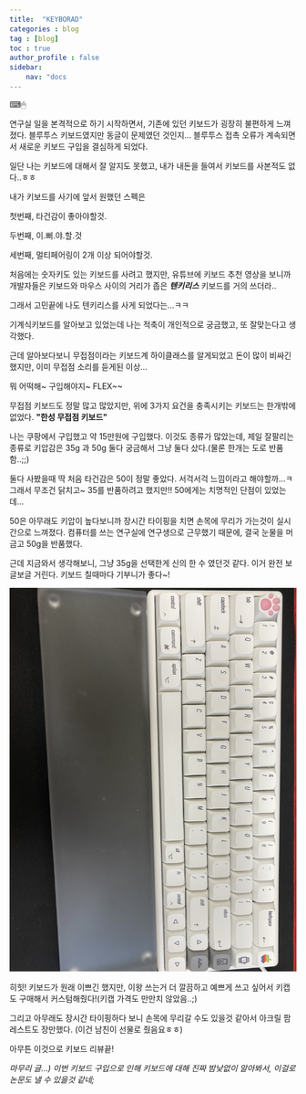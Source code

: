 ```yaml
---
title:  "KEYBORAD"
categories : blog
tag : [blog]
toc : true
author_profile : false
sidebar:
    nav: "docs
---
```




⌨🖱



연구실 일을 본격적으로 하기 시작하면서, 기존에 있던 키보드가 굉장히 불편하게 느껴졌다. 블루투스 키보드였지만 동글이 문제였던 것인지... 블루투스 접촉 오류가 계속되면서 새로운 키보드 구입을 결심하게 되었다.



일단 나는 키보드에 대해서 잘 알지도 못했고, 내가 내돈을 들여서 키보드를 사본적도 없다..ㅎㅎ



내가 키보드를 사기에 앞서 원했던 스펙은

첫번째, 타건감이 좋아야할것.

두번째, 이.뻐.야.할.것

세번째, 멀티페어링이 2개 이상 되어야할것.

처음에는 숫자키도 있는 키보드를 사려고 했지만,  유튜브에 키보드 추천 영상을 보니까 개발자들은 키보드와 마우스 사이의 거리가 좁은 ***텐키리스*** 키보드를 거의 쓰더라..



그래서 고민끝에 나도 텐키리스를 사게 되었다는...ㅋㅋ

기계식키보드를 알아보고 있었는데 나는 적축이 개인적으로 궁금했고, 또 잘맞는다고 생각했다. 

근데 알아보다보니 무접점이라는 키보드계 하이클래스를 알게되었고 돈이 많이 비싸긴했지만, 이미 무접점 소리를 듣게된 이상...

뭐 어떡해~ 구입해야지~ FLEX~~

무접점 키보드도 정말 많고 많았지만, 위에 3가지 요건을 충족시키는 키보드는 한개밖에 없었다. **"한성 무접점 키보드"**

나는 쿠팡에서 구입했고 약 15만원에 구입했다. 이것도 종류가 많았는데, 제일 잘팔리는 종류로 키압감은 35g 과 50g 둘다 궁금해서 그냥 둘다 샀다.(물론 한개는 도로 반품함..;;)

둘다 사봤을때 딱 처음 타건감은 50이 정말 좋았다. 서걱서걱 느낌이라고 해야할까...ㅋ 그래서 무조건 닭치고~ 35를 반품하려고 했지만!! 50에게는 치명적인 단점이 있었는데...

50은 아무래도 키압이 높다보니까 장시간 타이핑을 치면 손목에 무리가 가는것이 실시간으로 느껴졌다. 컴퓨터를 쓰는 연구실에 연구생으로 근무했기 때문에, 결국 눈물을 머금고 50g을 반품했다.

근데 지금와서 생각해보니, 그냥 35g을 선택한게 신의 한 수 였던것 같다. 이거 완전 보글보글 거린다. 키보드 칠때마다 기부니가 좋다~!



![KakaoTalk_20220728_155616390](../images/2022-07-28/KakaoTalk_20220728_155616390.jpg)



히힛! 키보드가 원래 이쁘긴 했지만, 이왕 쓰는거 더 깔끔하고 예쁘게 쓰고 싶어서 키캡도 구매해서 커스텀해줬다!(키캡 가격도 만만치 않았음..;)

그리고 아무래도 장시간 타이핑하다 보니 손목에 무리갈 수도 있을것 같아서 아크릴 팜레스트도 장만했다. (이건 남친이 선물로 줬음요ㅎㅎ)

아무튼 이것으로 키보드 리뷰끝!





*마무리 글...) 이번 키보드 구입으로 인해 키보드에 대해 진짜 밤낮없이 알아봐서, 이걸로 논문도 낼 수 있을것 같네;*
